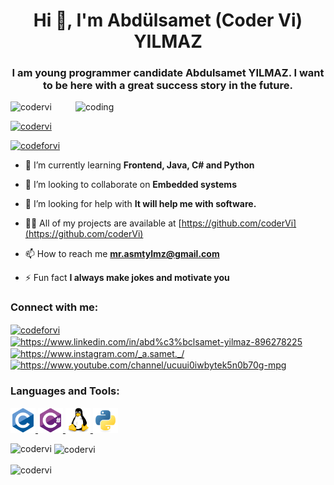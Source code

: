 <h1 align="center">Hi 👋, I'm Abdülsamet (Coder Vi) YILMAZ</h1>
<h3 align="center">I am young programmer candidate Abdulsamet YILMAZ. I want to be here with a great success story in the future.</h3>

<img align="right" alt="coding" width="400" src="https://camo.githubusercontent.com/c1dcb74cc1c1835b1d716f5051499a2814c683c806b15f04b0eba492863703e9/68747470733a2f2f63646e2e6472696262626c652e636f6d2f75736572732f3733303730332f73637265656e73686f74732f363538313234332f6176656e746f2e676966">

<p align="left"> <img src="https://komarev.com/ghpvc/?username=codervi&label=Profile%20views&color=0e75b6&style=flat" alt="codervi" /> </p>

<p align="left"> <a href="https://github.com/ryo-ma/github-profile-trophy"><img src="https://github-profile-trophy.vercel.app/?username=codervi" alt="codervi" /></a> </p>

<p align="left"> <a href="https://twitter.com/codeforvi" target="blank"><img src="https://img.shields.io/twitter/follow/codeforvi?logo=twitter&style=for-the-badge" alt="codeforvi" /></a> </p>

- 🌱 I’m currently learning **Frontend, Java, C# and Python**

- 👯 I’m looking to collaborate on **Embedded systems**

- 🤝 I’m looking for help with **It will help me with software.**

- 👨‍💻 All of my projects are available at [https://github.com/coderVi](https://github.com/coderVi)

- 📫 How to reach me **mr.asmtylmz@gmail.com**

- ⚡ Fun fact **I always make jokes and motivate you**

<h3 align="left">Connect with me:</h3>
<p align="left">
<a href="https://twitter.com/codeforvi" target="blank"><img align="center" src="https://raw.githubusercontent.com/rahuldkjain/github-profile-readme-generator/master/src/images/icons/Social/twitter.svg" alt="codeforvi" height="30" width="40" /></a>
<a href="https://linkedin.com/in/abd%c3%bclsamet-yilmaz-896278225" target="blank"><img align="center" src="https://raw.githubusercontent.com/rahuldkjain/github-profile-readme-generator/master/src/images/icons/Social/linked-in-alt.svg" alt="https://www.linkedin.com/in/abd%c3%bclsamet-yilmaz-896278225" height="30" width="40" /></a>
<a href="https://instagram.com_a.samet._" target="blank"><img align="center" src="https://raw.githubusercontent.com/rahuldkjain/github-profile-readme-generator/master/src/images/icons/Social/instagram.svg" alt="https://www.instagram.com/_a.samet._/" height="30" width="40" /></a>
<a href="https://www.youtube.com/ucuui0iwbytek5n0b70g-mpg" target="blank"><img align="center" src="https://raw.githubusercontent.com/rahuldkjain/github-profile-readme-generator/master/src/images/icons/Social/youtube.svg" alt="https://www.youtube.com/channel/ucuui0iwbytek5n0b70g-mpg" height="30" width="40" /></a>
</p>

<h3 align="left">Languages and Tools:</h3>
<p align="left"> <a href="https://www.cprogramming.com/" target="_blank" rel="noreferrer"> <img src="https://raw.githubusercontent.com/devicons/devicon/master/icons/c/c-original.svg" alt="c" width="40" height="40"/> </a> <a href="https://www.w3schools.com/cs/" target="_blank" rel="noreferrer"> <img src="https://raw.githubusercontent.com/devicons/devicon/master/icons/csharp/csharp-original.svg" alt="csharp" width="40" height="40"/> </a> <a href="https://www.linux.org/" target="_blank" rel="noreferrer"> <img src="https://raw.githubusercontent.com/devicons/devicon/master/icons/linux/linux-original.svg" alt="linux" width="40" height="40"/> </a> <a href="https://www.python.org" target="_blank" rel="noreferrer"> <img src="https://raw.githubusercontent.com/devicons/devicon/master/icons/python/python-original.svg" alt="python" width="40" height="40"/> </a> </p>

<p><img align="left" src="https://github-readme-stats.vercel.app/api/top-langs?username=codervi&show_icons=true&locale=en&layout=compact" alt="codervi" /></p>

<p>&nbsp;<img align="center" src="https://github-readme-stats.vercel.app/api?username=codervi&show_icons=true&locale=en" alt="codervi" /></p>

<p><img align="center" src="https://github-readme-streak-stats.herokuapp.com/?user=codervi&" alt="codervi" /></p>
